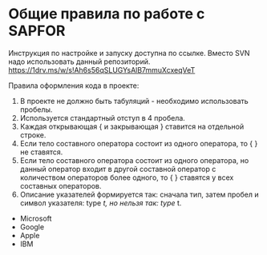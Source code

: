 # Общие правила по работе с SAPFOR #

Инструкция по настройке и запуску доступна по ссылке. Вместо SVN надо использовать данный репозиторий.
https://1drv.ms/w/s!Ah6s56qSLUGYsAlB7mmuXcxeqVeT

Правила оформления кода в проекте:
1. В проекте не должно быть табуляций - необходимо использовать пробелы.
2. Используется стандартный отступ в 4 пробела.
3. Каждая открывающая { и закрывающая } ставится на отдельной строке.
4. Если тело составного оператора состоит из одного оператора, то { } не ставятся.
5. Если тело составного оператора состоит из одного оператора, но данный оператор входит в другой составной оператор с количеством операторов более одного, то { } ставятся у всех составных операторов.
6. Описание указателей формируется так: сначала тип, затем пробел и символ указателя: type *t, но нельзя так: type* t.

<ul>
  <li>Microsoft</li>
  <li>Google</li>
  <li>Apple</li>
  <li>IBM</li>
</ul>